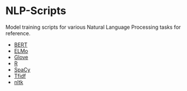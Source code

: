 ﻿# NLP-Scripts

Model training scripts for various Natural Language Processing tasks for reference.
* [BERT](https://github.com/amurto/nlp-scripts/tree/master/BERT)
* [ELMo](https://github.com/amurto/nlp-scripts/tree/ma8*ster/ELMo)
* [Glove](https://github.com/amurto/nlp-scripts/tree/master/Glove)
* [R](https://github.com/amurto/nlp-scripts/tree/master/R)
* [SpaCy](https://github.com/amurto/nlp-scripts/tree/master/SpaCY)
* [Tfidf](https://github.com/amurto/nlp-scripts/tree/master/Tfidf)
* [nltk](https://github.com/amurto/nlp-scripts/tree/master/nltk)

